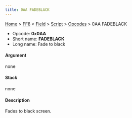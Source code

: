 ```yaml
---
title: 0AA FADEBLACK
---
```


[Home](../../../../Main%20Page.md.md) > [FF8](../../../../FF8.md) > [Field](../../../Field.md) > [Script](../../Script.md) > [Opcodes](../Opcodes.md) > 0AA FADEBLACK

-   Opcode: **0x0AA**
-   Short name: **FADEBLACK**
-   Long name: Fade to black

#### Argument

none

#### Stack

none

#### Description

Fades to black screen.
